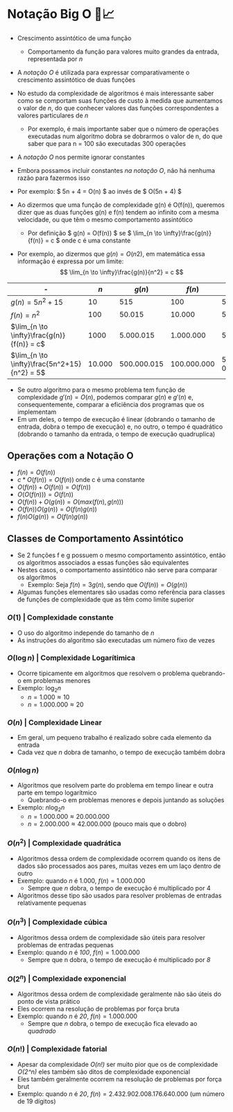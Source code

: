# Notação Big O 🔎📈

- Crescimento assintótico de uma função
  - Comportamento da função para valores muito grandes da entrada, representada por _n_
- A _notação O_ é utilizada para expressar comparativamente o crescimento assintótico de duas funções

- No estudo da complexidade de algoritmos é mais interessante saber como se comportam suas funções de custo à medida que aumentamos o valor de _n_, do que conhecer valores das funções correspondentes a valores particulares de _n_
  - Por exemplo, é mais importante saber que o número de operações executadas num algoritmo dobra se dobrarmos o valor de n, do que saber que para n = 100 são executadas 300 operações
- A _notação O_ nos permite ignorar constantes
- Embora possamos incluir constantes _na notação O_, não há nenhuma razão para fazermos isso
- Por exemplo:
  $
  5n + 4 = O(n)
  $
  ao invés de
  $
  O(5n + 4)
  $
- Ao dizermos que uma função de complexidade g(n) é O(f(n)), queremos dizer que as duas funções g(n) e f(n) tendem ao infinito com a mesma velocidade, ou que têm o mesmo comportamento assintótico

  - Por definição
    $
  g(n) = O(f(n))
  $
    se
    $
  \lim_{n \to \infty}\frac{g(n)}{f(n)} = c
  $
    onde c é uma constante

- Por exemplo, ao dizermos que $g(n) = O(n2)$, em matemática essa informação é expressa por um limite:
  $$
    \lim_{n \to \infty}\frac{g(n)}{n^2} = c
  $$

| -                                            | $n$      | $g(n)$        | $f(n)$        | $c$          |
| -------------------------------------------- | -------- | ------------- | ------------- | ------------ |
| $g(n) = 5n^2 + 15$                           | $10$     | $515$         | $100$         | $5,1500$     |
| $f(n) = n^2$                                 | $100$    | $50.015$      | $10.000$      | $5,0015$     |
| $\lim_{n \to \infty}\frac{g(n)}{f(n)} = c$   | $1000$   | $5.000.015$   | $1.000.000$   | $5,000015$   |
| $\lim_{n \to \infty}\frac{5n^2+15}{n^2} = 5$ | $10.000$ | $500.000.015$ | $100.000.000$ | $5,00000015$ |

- Se outro algoritmo para o mesmo problema tem função de complexidade $g'(n) = O(n)$, podemos comparar $g(n)$ e $g'(n)$ e, consequentemente, comparar a eficiência dos programas que os implementam
- Em um deles, o tempo de execução é linear (dobrando o tamanho de entrada, dobra o tempo de execução) e, no outro, o tempo é quadrático (dobrando o tamanho da entrada, o tempo de execução quadruplica)

## Operações com a Notação O

- $f(n) = O(f(n))$
- $c * O(f(n)) = O(f(n))$ onde c é uma constante
- $O(f(n)) + O(f(n)) = O(f(n))$
- $O(O(f(n))) = O(f(n))$
- $O(f(n)) + O(g(n)) = O(max(f(n),g(n)))$
- $O(f(n))O(g(n)) = O(f(n)g(n))$
- $f(n)O(g(n)) = O(f(n)g(n))$

## Classes de Comportamento Assintótico

- Se 2 funções f e g possuem o mesmo comportamento assintótico, então os algoritmos associados a essas funções são equivalentes
- Nestes casos, o comportamento assintótico não serve para comparar os algoritmos
  - Exemplo: Seja $f(n) = 3g(n)$, sendo que $O(f(n)) = O(g(n))$
- Algumas funções elementares são usadas como referência para classes de funções de complexidade que as têm como limite superior

### $O(1)$ | Complexidade constante

- O uso do algoritmo independe do tamanho de _n_
- As instruções do algoritmo são executadas um número fixo de vezes

### $O(\log{n})$ | Complexidade Logarítimica

- Ocorre tipicamente em algoritmos que resolvem o problema quebrando-o em problemas menores
- Exemplo: $\log_{2}n$
  - $n = 1.000 \approx 10$
  - $n = 1.000.000 \approx 20$

### $O(n)$ | Complexidade Linear

- Em geral, um pequeno trabalho é realizado sobre cada elemento da entrada
- Cada vez que _n_ dobra de tamanho, o tempo de execução também dobra

### $O(n \log n)$

- Algoritmos que resolvem parte do problema em tempo linear e outra parte em tempo logarítmico
  - Quebrando-o em problemas menores e depois juntando as soluções
- Exemplo: $n \log_{2}n$
  - $n = 1.000.000 \approx 20.000.000$
  - $n = 2.000.000 \approx 42.000.000$ (pouco mais que o dobro)

### $O(n^2)$ | Complexidade quadrática

- Algoritmos dessa ordem de complexidade ocorrem quando os itens de dados são processados aos pares, muitas vezes em um laço dentro de outro
- Exemplo: quando _n_ é 1.000, $f(n)=1.000.000$
  - Sempre que _n_ dobra, o tempo de execução é multiplicado por 4
- Algoritmos desse tipo são usados para resolver problemas de entradas relativamente pequenas

### $O(n^3)$ | Complexidade cúbica

- Algoritmos dessa ordem de complexidade são úteis para resolver problemas de entradas pequenas
- Exemplo: quando _n_ é _100_, $f(n)=1.000.000$
  - Sempre que n dobra, o tempo de execução é multiplicado por _8_

### $O(2^n)$ | Complexidade exponencial

- Algoritmos dessa ordem de complexidade geralmente não são úteis do ponto de vista prático
- Eles ocorrem na resolução de problemas por força bruta
- Exemplo: quando _n_ é _20_, $f(n)=1.000.000$
  - Sempre que _n_ dobra, o tempo de execução fica elevado ao _quadrado_

### $O(n!)$ | Complexidade fatorial

- Apesar da complexidade _O(n!)_ ser muito pior que os de complexidade _O(2^n)_ eles também são ditos de complexidade exponencial
- Eles também geralmente ocorrem na resolução de problemas por força brut
- Exemplo: quando _n_ é _20_, $f(n)=2.432.902.008.176.640.000$ (um número de 19 dígitos)
